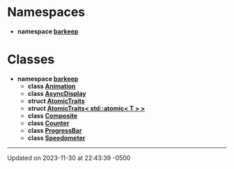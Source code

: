 # Namespaces <!-- {docsify-ignore-all} -->



* **namespace [barkeep](api/Namespaces/namespacebarkeep.md)** 



# Classes



* **namespace [barkeep](api/Namespaces/namespacebarkeep.md)** 
    * **class [Animation](api/Classes/classbarkeep_1_1_animation.md)** 
    * **class [AsyncDisplay](api/Classes/classbarkeep_1_1_async_display.md)** 
    * **struct [AtomicTraits](api/Classes/structbarkeep_1_1_atomic_traits.md)** 
    * **struct [AtomicTraits< std::atomic< T > >](api/Classes/structbarkeep_1_1_atomic_traits_3_01std_1_1atomic_3_01_t_01_4_01_4.md)** 
    * **class [Composite](api/Classes/classbarkeep_1_1_composite.md)** 
    * **class [Counter](api/Classes/classbarkeep_1_1_counter.md)** 
    * **class [ProgressBar](api/Classes/classbarkeep_1_1_progress_bar.md)** 
    * **class [Speedometer](api/Classes/classbarkeep_1_1_speedometer.md)** 



-------------------------------

Updated on 2023-11-30 at 22:43:39 -0500
